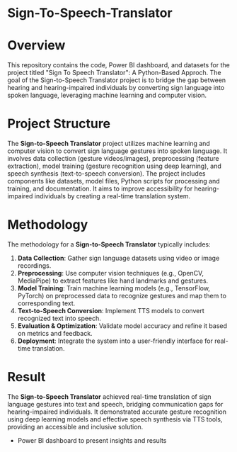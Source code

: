 # Sign-To-Speech-Translator

# Overview
This repository contains the code, Power BI dashboard, and datasets for the project titled "Sign To Speech Translator": A Python-Based Approch. The goal of the Sign-to-Speech Translator project is to bridge the gap between hearing and hearing-impaired individuals by converting sign language into spoken language, leveraging machine learning and computer vision.

# Project Structure
The **Sign-to-Speech Translator** project utilizes machine learning and computer vision to convert sign language gestures into spoken language. It involves data collection (gesture videos/images), preprocessing (feature extraction), model training (gesture recognition using deep learning), and speech synthesis (text-to-speech conversion). The project includes components like datasets, model files, Python scripts for processing and training, and documentation. It aims to improve accessibility for hearing-impaired individuals by creating a real-time translation system.

# Methodology
The methodology for a **Sign-to-Speech Translator** typically includes:

1. **Data Collection**: Gather sign language datasets using video or image recordings.
2. **Preprocessing**: Use computer vision techniques (e.g., OpenCV, MediaPipe) to extract features like hand landmarks and gestures.
3. **Model Training**: Train machine learning models (e.g., TensorFlow, PyTorch) on preprocessed data to recognize gestures and map them to corresponding text.
4. **Text-to-Speech Conversion**: Implement TTS models to convert recognized text into speech.
5. **Evaluation & Optimization**: Validate model accuracy and refine it based on metrics and feedback.
6. **Deployment**: Integrate the system into a user-friendly interface for real-time translation.

# Result
The **Sign-to-Speech Translator** achieved real-time translation of sign language gestures into text and speech, bridging communication gaps for hearing-impaired individuals. It demonstrated accurate gesture recognition using deep learning models and effective speech synthesis via TTS tools, providing an accessible and inclusive solution.
  - Power BI dashboard to present insights and results
    

